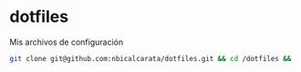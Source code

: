 dotfiles
========

Mis archivos de configuración

```sh
git clone git@github.com:nbicalcarata/dotfiles.git && cd /dotfiles && ./install
